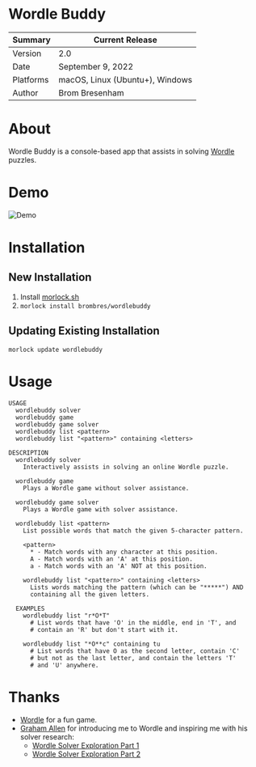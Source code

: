 # Wordle Buddy

Summary   | Current Release
----------|-----------------------
Version   | 2.0
Date      | September 9, 2022
Platforms | macOS, Linux (Ubuntu+), Windows
Author    | Brom Bresenham

# About
Wordle Buddy is a console-based app that assists in solving [Wordle](https://powerlanguage.co.uk/wordle/) puzzles.

# Demo
![Demo](Media/Videos/WordleBuddy.gif)

# Installation

## New Installation

1. Install [morlock.sh](https://morlock.sh)
2. `morlock install brombres/wordlebuddy`

## Updating Existing Installation
    morlock update wordlebuddy

# Usage

    USAGE
      wordlebuddy solver
      wordlebuddy game
      wordlebuddy game solver
      wordlebuddy list <pattern>
      wordlebuddy list "<pattern>" containing <letters>

    DESCRIPTION
      wordlebuddy solver
        Interactively assists in solving an online Wordle puzzle.

      wordlebuddy game
        Plays a Wordle game without solver assistance.

      wordlebuddy game solver
        Plays a Wordle game with solver assistance.

      wordlebuddy list <pattern>
        List possible words that match the given 5-character pattern.

        <pattern>
          * - Match words with any character at this position.
          A - Match words with an 'A' at this position.
          a - Match words with an 'A' NOT at this position.

        wordlebuddy list "<pattern>" containing <letters>
          Lists words matching the pattern (which can be "*****") AND
          containing all the given letters.

      EXAMPLES
        wordlebuddy list "r*O*T"
          # List words that have 'O' in the middle, end in 'T', and
          # contain an 'R' but don't start with it.

        wordlebuddy list "*O**c" containing tu
          # List words that have O as the second letter, contain 'C'
          # but not as the last letter, and contain the letters 'T'
          # and 'U' anywhere.

# Thanks
- [Wordle](https://powerlanguage.co.uk/wordle/) for a fun game.
- [Graham Allen](https://twitch.tv/graham) for introducing me to Wordle and inspiring me with his solver research:
    - [Wordle Solver Exploration Part 1](https://observablehq.com/@iamgrahamallen/wordle-solver-exploration)
    - [Wordle Solver Exploration Part 2](https://observablehq.com/@iamgrahamallen/wordle-solver-exploration-part-2)

